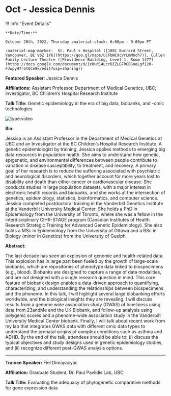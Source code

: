 # Oct - Jessica Dennis

<!-- ![type:video](https://www.youtube.com/embed/<CODE>) -->

!!! info "Event Details"

    **Date/Time:**

    October 20th, 2022, Thursday :material-clock: 6:00pm - 9:00pm PT

    :material-map-marker:  St. Paul's Hospital ([1081 Burrard Street, Vancouver, BC V6Z 1Y6](https://goo.gl/maps/uCFbWCXcVrLmMnch7)), Cullen Family Lecture Theatre ([Providence Building, Level 1, Room 1477](https://docs.google.com/document/d/1xHHd14LcrDIZLG7RGBGneLgf12H-FJwpyH7rotQCo9k/edit?usp=sharing))


**Featured Speaker**: Jessica Dennis

**Affiliations:** Assistant Professor, Department of Medical Genetics, UBC; Investigator, BC Children’s Hospital Research Institute

**Talk Title:** Genetic epidemiology in the era of big data, biobanks, and -omic technologies

![type:video](https://www.youtube.com/embed/i7Hq-I8X1q4)


**Bio:**

Jessica is an Assistant Professor in the Department of Medical Genetics at UBC and an Investigator at the BC Children’s Hospital Research Institute. A genetic epidemiologist by training, Jessica applies methods to emerging big data resources in population health. She aims to understand how genetic, epigenetic, and environmental differences between people contribute to variation in disease susceptibility, to treatment, and recovery. A primary goal of her research is to reduce the suffering associated with psychiatric and neurological disorders, which together account for more years lost to disability and death than either cancer or cardiovascular disease. She conducts studies in large population datasets, with a major interest in electronic health records and biobanks, and she works at the intersection of genetics, epidemiology, statistics, bioinformatics, and computer science. Jessica completed postdoctoral training in the Vanderbilt Genetics Institute at the Vanderbilt University Medical Center. She holds a PhD in Epidemiology from the University of Toronto, where she was a fellow in the interdisciplinary CIHR-STAGE program (Canadian Institutes of Health Research Strategic Training for Advanced Genetic Epidemiology). She also holds a MSc in Epidemiology from the University of Ottawa and a BSc in Biology (minor in Genetics) from the University of Guelph.

**Abstract:**

The last decade has seen an explosion of genomic and health-related data. This explosion has in large part been fueled by the growth of large-scale biobanks, which are repositories of phenotype data linked to biospecimens (e.g., blood). Biobanks are designed to capture a range of data modalities, and are not designed with a single research question in mind. This core feature of biobank design enables a data-driven approach to quantifying, characterizing, and understanding the relationships between biospecimens and the phoneme. In this talk, I will highlight several large biobanking efforts worldwide, and the biological insights they are revealing. I will discuss results from a genome wide association study (GWAS) of loneliness using data from 23andMe and the UK Biobank, and follow-up analysis using polygenic scores and a phenome-wide association study in the Vanderbilt University Medical Center biobank. Finally, I will talk about recent work from my lab that integrates GWAS data with different omic data types to understand the prenatal origins of complex conditions such as asthma and ADHD. By the end of the talk, attendees should be able to: (i) discuss the typical objectives and study designs used in genetic epidemiology studies, and (ii) recognize different post-GWAS analysis options.

---

**Trainee Speaker:** Fiel Dimayacyac

**Affiliation:** Graduate Student, Dr. Paul Pavlidis Lab, UBC

**Talk Title:** Evaluating the adequacy of phylogenetic comparative methods for gene expression data
